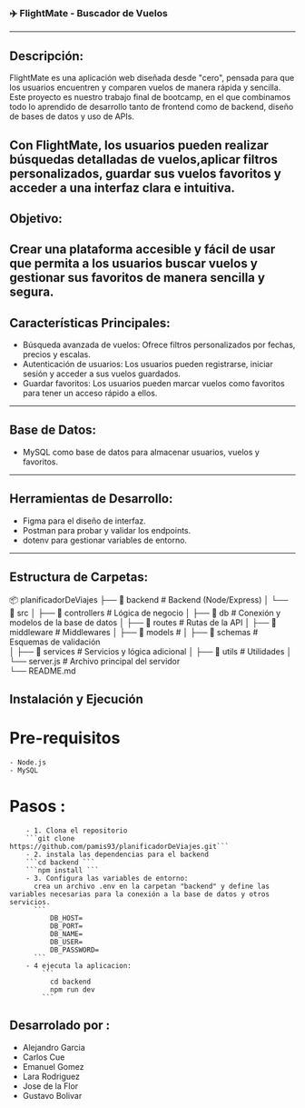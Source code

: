 ### ✈️ FlightMate - Buscador de Vuelos
---
## Descripción:
  FlightMate es una aplicación web diseñada desde "cero", pensada para que los usuarios encuentren y comparen vuelos de manera rápida y sencilla.
  Este proyecto es nuestro trabajo final de bootcamp, en el que combinamos todo lo aprendido de desarrollo tanto de frontend como de backend, diseño de bases de datos y uso de APIs.

  Con FlightMate, los usuarios pueden realizar búsquedas detalladas de vuelos,aplicar filtros personalizados, guardar sus vuelos favoritos y acceder a una interfaz clara e intuitiva.
---
## Objetivo:
  Crear una plataforma accesible y fácil de usar que permita a los usuarios buscar vuelos y gestionar sus favoritos de manera sencilla y segura.
---
## Características Principales:
  - Búsqueda avanzada de vuelos: Ofrece filtros personalizados por fechas, precios y escalas.
  - Autenticación de usuarios: Los usuarios pueden registrarse, iniciar sesión y acceder a sus vuelos guardados.
  - Guardar favoritos: Los usuarios pueden marcar vuelos como favoritos para tener un acceso rápido a ellos.
---
## Base de Datos:
  - MySQL como base de datos para almacenar usuarios, vuelos y favoritos.
---
## Herramientas de Desarrollo:
  - Figma para el diseño de interfaz.
  - Postman para probar y validar los endpoints.
  - dotenv para gestionar variables de entorno.
---  
## Estructura de Carpetas:
📦 planificadorDeViajes
		├── 📁 backend			# Backend (Node/Express)
		│   └── 📁 src
		│   	├── 📁 controllers     	# Lógica de negocio
		│   	├── 📁 db		            # Conexión y modelos de la base de datos
		│   	├── 📁 routes         	# Rutas de la API
		│   	├── 📁 middleware     	# Middlewares
		│   	├── 📁 models         	# 
		│   	├── 📁 schemas    	    # Esquemas de validación    	
		│   	├── 📁 services		      # Servicios y lógica adicional
		│   	├── 📁 utils		        # Utilidades
		│   	└── server.js	         	# Archivo principal del servidor     	
		└── README.md

## Instalación y Ejecución

   # Pre-requisitos
    - Node.js
    - MySQL

  # Pasos :

        - 1. Clona el repositorio
        ```git clone https://github.com/pamis93/planificadorDeViajes.git```
        - 2. instala las dependencias para el backend
        ```cd backend ```
        ```npm install ```
        - 3. Configura las variables de entorno:
          crea un archivo .env en la carpetan "backend" y define las variables necesarias para la conexión a la base de datos y otros servicios.
          ```
              DB_HOST=
              DB_PORT=
              DB_NAME=
              DB_USER=
              DB_PASSWORD=
          ```
        - 4 ejecuta la aplicacion:
            ```
              cd backend
              npm run dev 
            ```


## Desarrolado por :
- Alejandro Garcia
- Carlos Cue
- Emanuel Gomez
- Lara Rodriguez
- Jose de la Flor
- Gustavo Bolivar